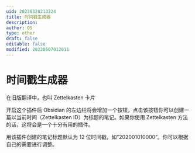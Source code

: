 ```yaml
---
uid: 20230328213324
title: 时间戳生成器
description: 
author: OS
type: other
draft: false
editable: false
modified: 20230507012011
---
```


# 时间戳生成器

在旧版翻译中，也叫 Zettelkasten 卡片

开启这个插件后 Obsidian 的左边栏将会增加一个按钮，点击该按钮你可以创建一篇以当前时间（Zettelkasten ID）为标题的笔记。如果你使用 Zettelkasten 方法的话，这将会是一个十分有用的插件。

用该插件创建的笔记标题默认为 12 位时间戳，如“202001010000”。你可以根据自己的需要进行调整。
